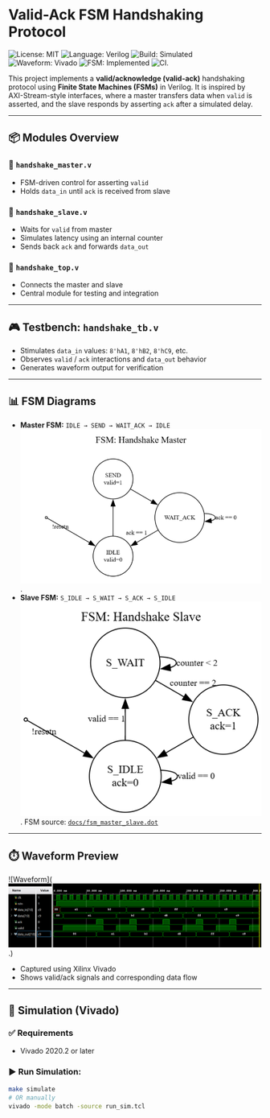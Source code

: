 # Valid-Ack FSM Handshaking Protocol

![License: MIT](https://img.shields.io/badge/License-MIT-blue.svg)
![Language: Verilog](https://img.shields.io/badge/language-Verilog-yellow.svg)
![Build: Simulated](https://img.shields.io/badge/build-simulated-green)
![Waveform: Vivado](https://img.shields.io/badge/waveform-Vivado-blue)
![FSM: Implemented](https://img.shields.io/badge/FSM-Implemented-red)
![CI](https://github.com/SayantanMandal2000/rtl-interface-designs/blob/main/.github/workflows/sim.yml/badge.svg).

This project implements a **valid/acknowledge (valid-ack)** handshaking protocol using **Finite State Machines (FSMs)** in Verilog. It is inspired by AXI-Stream-style interfaces, where a master transfers data when `valid` is asserted, and the slave responds by asserting `ack` after a simulated delay.


---

## 📦 Modules Overview

### 🔷 `handshake_master.v`
- FSM-driven control for asserting `valid`
- Holds `data_in` until `ack` is received from slave

### 🔷 `handshake_slave.v`
- Waits for `valid` from master
- Simulates latency using an internal counter
- Sends back `ack` and forwards `data_out`

### 🔷 `handshake_top.v`
- Connects the master and slave
- Central module for testing and integration

---

## 🎮 Testbench: `handshake_tb.v`

- Stimulates `data_in` values: `8'hA1`, `8'hB2`, `8'hC9`, etc.
- Observes `valid` / `ack` interactions and `data_out` behavior
- Generates waveform output for verification

---

## 📊 FSM Diagrams


- **Master FSM:** `IDLE → SEND → WAIT_ACK → IDLE`
  ![FSM Diagram](https://github.com/SayantanMandal2000/rtl-interface-designs/blob/main/valid_ack_fsm_handshake/docs/HandShakeMaster_FSM.png).
- **Slave FSM:** `S_IDLE → S_WAIT → S_ACK → S_IDLE`
![FSM Diagram](https://github.com/SayantanMandal2000/rtl-interface-designs/blob/main/valid_ack_fsm_handshake/docs/HandShakeSlave_FSM.png).
FSM source: [`docs/fsm_master_slave.dot`](docs/fsm_master_slave.dot)

---

## ⏱️ Waveform Preview

![Waveform](![FSM Diagram](https://github.com/SayantanMandal2000/rtl-interface-designs/blob/main/valid_ack_fsm_handshake/docs/HandShake_waveform.png).)

- Captured using Xilinx Vivado
- Shows valid/ack signals and corresponding data flow

---

## 🚀 Simulation (Vivado)

### ✅ Requirements
- Vivado 2020.2 or later

### ▶ Run Simulation:

```bash
make simulate
# OR manually
vivado -mode batch -source run_sim.tcl
